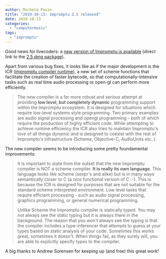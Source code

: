 ```yaml
---
author: Michele Pasin
title: "2010-10-13: Impromptu 2.5 released"
date: 2010-10-13
categories: 
  - "computermusic"
tags: 
  - "impromptu"
---
```


Good news for livecoders: a [new version of Impromptu is available](http://impromptu.moso.com.au/downloads.html) (direct link to the [2.5 dmg package)](http://impromptu.moso.com.au/extras/impromptu_2.5.dmg).


Apart from various bug fixes, it looks like as if the major development is the ICR ([impromptu compiler runtime](http://impromptu.moso.com.au/extras/ICR.html)), a new set of scheme functions that facilitate the creation of faster bytecode, so that computationally-intensive tasks such as real time audio processing or open-gl can perform more efficiently.

> The new compiler is a far more robust and serious attempt at providing **low level, but completely dynamic** programming support within the Impromptu ecosystem. It is designed for situations which require low-level systems style programming. Two primary examples are audio signal processing and opengl programming - both of which require the production of highly efficient code. While attempting to achieve runtime efficiency the ICR also tries to maintain Impromptu's love of all things dynamic and is designed to coexist with the rest of Impromptu's infrastructure (Scheme, Objective-C, AudioUnits etc..).

The new compiler seems to be introducing some pretty foundamental improvements:


> It is important to state from the outset that the new Impromptu compiler is NOT a scheme compiler. **It is really its own language**. This language looks like scheme (sexpr's and alike) but is in many ways semantically closer to C (a nice functional version of C :-). This is because the ICR is designed for purposes that are not suitable for the standard scheme interpreted environment. Low level tasks that require efficient processing - such as audio signal processing, graphics programming, or general numerical programming.
> 
> Unlike Scheme the Impromptu compiler is statically typed. You may not always see the static typing but it is always there in the background. The reason that you won't always see the typing is that the compiler includes a type-inferencer that attempts to guess at your types based on static analysis of your code. Sometimes this works great, sometimes it doesn't. When things fail, as they surely will, you are able to explicitly specify types to the compiler.

A big thanks to Andrew Sorensen for keeping up (and free) this great work!
